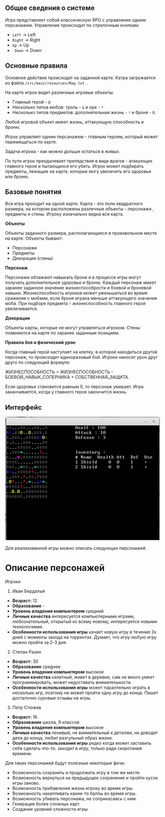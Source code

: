 **Общее сведения о системе**
-

Игра представляет собой классическую RPG с управление одним персанажем. Управление происходит по стрелочным кнопкам:
* ```Left``` -> Left
* ```Right``` -> Right
* ```Up``` -> Up
* ``` Down``` -> Down


**Основные правила**
-

Основное действие происходит на заданной карте. Катра загружается из файла ```/src/main/resources/Map.txt ```.

На карте игрок видит различные игровые объекты:
* Главный герой - ```@```
* Несколько типов мобов: троль - ```&``` и орк - ```*```
* Несколько типов предметов: дополнительная жизнь - ```!``` и броня - ```O```.

Любой игровой объект имеет жизнь, аттакующую способность и броню.

Игрок управляет одним персанажем - главным героем, который может перемещаться по карте.

Задача игрока - как можно дольше остаться в живых.

По пути игрок преодалевает препядствия в виде врагов - атакующих главного героя и пытающихся его убить. Игрок может подбирать предметы, лежащие на карте, которые могу увеличить его здоровье или броню.

**Базовые понятия**
-

Вся игра проходит на одной карте. Карта - это поле квадратного размера, на котором расположены различные объекты - персонажи , предметы и стены. Игроку изначально видна вся карта. 

**Объекты** 

Объекты заданного размера, располагающиеся в произвольном месте на карте.
Объекты бывают:
 - Персонажи
 - Предметы
 - Декорации (стены)

**Персонаж**

Персонажи облажают навыкать брони и в процессе игры могут получать дополнительное здоровье и броню. Каждый персонаж имеет заранее заданное значение жизнеспособрости и боевой и броневой навыки. Жизнеспособность игроков может уменьшаться во время сражения с мобами, если броня играка меньше аттакующего значения моба. При подборе предмета ```!``` жизнеспособность главного героя увеличивается.

**Декорации**

Объекты карты, которые не могут управляться игроком. Стены появняются на карте по заранее заданным позициям.

**Правила боя и физический урон**

Когда главный герой наступает на клетку, в которой находиться другой персонаж, то происходит единоразовый бой. Игроки наносят урон друг друго по следующей формуле:

ЖИЗНЕСПОСОБНОСТЬ = ЖИЗНЕСПОСОБНОСТЬ - БОЕВОЙ_НАВЫК_СОПЕРНИКА + СОБСТВЕННАЯ_ЗАЩИТА.

Если здоровье становится равным 0, то персонаж умирает. Игра заканчивается, когда у главного героя закончится жизнь.

**Интерфейс**
-
![интерфейс](https://github.com/ekaterinaMaljutina/Software-Design/blob/2f0d1e8944e8bcbd88153c19d2b7482c6937cde9/roguelike/interface.png)

Для реализованной игры можно описать следующих персонажей.

# Описание персонажей

Игроки

1. Иван Бердатый
 * **Возраст:** 12
 * **Образование** -
 * **Уровень владения компьютером** средний
 * **Личные качества** интересуется компьютерными играми, любознательный, открытый ко всему новому, интересуется новыми технологиями.
 * **Особенности использования игры** качает новую игру в течение 3х дней с моменты захода на торрентах. Думает, что игру любую игру можно пройти за 2-3 дня. 
	


2. Степан Разин
 * **Возраст:** 30
 * **Образование** среднее
 * **Уровень владения компьютером** высокое
 * **Личные качества** халатный, живет в деревне, сам не много умеет программировать, может недоставать внимательности.
 * **Особенности использования игры** может параллельно играть в несколько игр, поэтому не может пройти одну игру до конца. Пишет достаточно суровые отзывы на игры.



3. Петр Стюжев
 * **Возраст:** 16
 * **Образование** школа, 9 классов
 * **Уровень владения компьютером** высокое
 * **Личные качества** ленивый, не внимательный к деталям, ни доводит дела до конца, любит разгульный образ жизни.
 * **Особенности использования игры** редко когда может заставить себя сделать что-то. заходит в игру, только ради скоротания времени. 


 Для таких персонажей будут полезные некоторые фичи:
 * Возможность сохранить и продолжить игру в том же месте.
 * Возможность вернуться на предыдущее сохранение и пройти кусок игры заново.
 * Возможность прибавления жизни игроку во время игры.
 * Возможность накапливать какие-то баллы во время игры.
 * Возможность убивать персонажа, не соприкасаясь с ним.
 * Генерация более сложных карт.
 * Создание уровней сложности игры.
